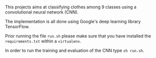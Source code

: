 This projects aims at classifying clothes among 9 classes using a convolutional neural network (CNN).

The implementation is all done using Google's deep learning library TensorFlow.

Prior running the file `run.sh` please make sure that you have installed the `requirements.txt` within a `virtualenv`.

In order to run the training and evaluation of the CNN type `sh run.sh`.